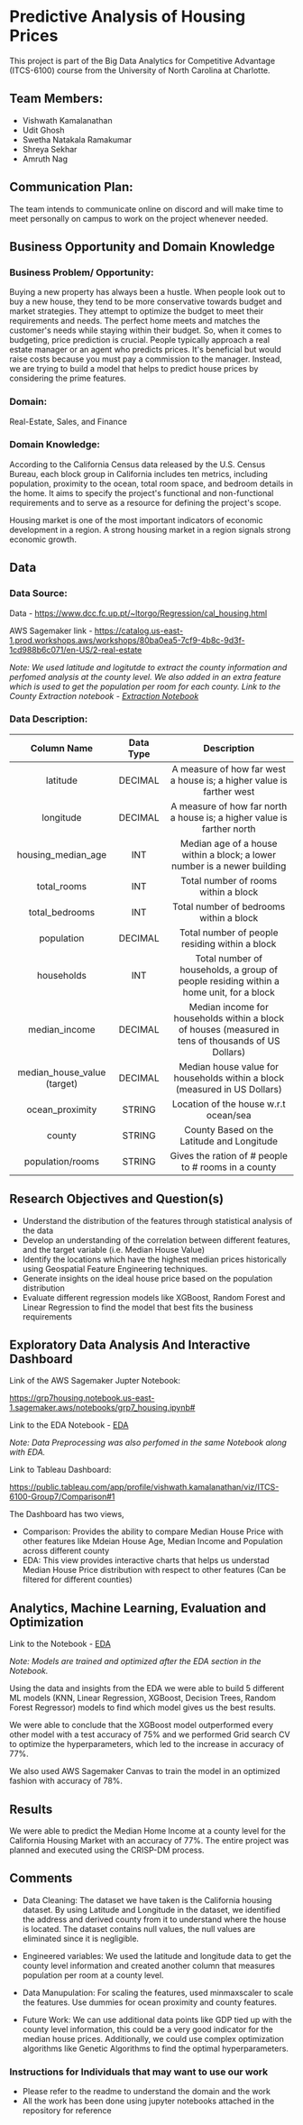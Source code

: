 # Predictive Analysis of Housing Prices 

This project is part of the Big Data Analytics for Competitive Advantage (ITCS-6100) course from the University of North Carolina at Charlotte.

## Team Members:
- Vishwath Kamalanathan
- Udit Ghosh
- Swetha Natakala Ramakumar
- Shreya Sekhar
- Amruth Nag

## Communication Plan:
The team intends to communicate online on discord and will make time to meet personally on campus to work on the project whenever needed. 

## Business Opportunity and Domain Knowledge

### Business Problem/ Opportunity:

Buying a new property has always been a hustle. When people look out to buy a new house, they tend to be more conservative towards budget and market strategies. They attempt to optimize the budget to meet their requirements and needs. The perfect home meets and matches the customer's needs while staying within their budget. So, when it comes to budgeting, price prediction is crucial. People typically approach a real estate manager or an agent who predicts prices. It's beneficial but would raise costs because you must pay a commission to the manager. Instead, we are trying to build a model that helps to predict house prices by considering the prime features.

### Domain: 

Real-Estate, Sales, and Finance


### Domain Knowledge:

According to the California Census data released by the U.S. Census Bureau, each block group in California includes ten metrics, including population, proximity to the ocean, total room space, and bedroom details in the home. It aims to specify the project's functional and non-functional requirements and to serve as a resource for defining the project's scope.

Housing market is one of the most important indicators of economic development in a region. A strong housing market in a region signals strong economic growth. 


## Data

### Data Source:

Data - <https://www.dcc.fc.up.pt/~ltorgo/Regression/cal_housing.html>

AWS Sagemaker link - <https://catalog.us-east-1.prod.workshops.aws/workshops/80ba0ea5-7cf9-4b8c-9d3f-1cd988b6c071/en-US/2-real-estate>

<i>Note: We used latitude and logitutde to extract the county information and perfomed analysis at the county level. We also added in an extra feature which is used to get the population per room for each county. Link to the County Extraction notebook - [Extraction Notebook](Jupyter-Notebooks/County_extraction.ipynb)</i>

### Data Description:

|         Column Name         | Data Type |                                             Description                                             |
|:---------------------------:|:---------:|:---------------------------------------------------------------------------------------------------:|
| latitude                    | DECIMAL   | A measure of how far west a house is; a higher value is farther west                                |
| longitude                   | DECIMAL   | A measure of how far north a house is; a higher value is farther north                              |
| housing_median_age          | INT       | Median age of a house within a block; a lower number is a newer building                            |
| total_rooms                 | INT       | Total number of rooms within a block                                                                |
| total_bedrooms              | INT       | Total number of bedrooms within a block                                                             |
| population                  | DECIMAL   | Total number of people residing within a block                                                      |
| households                  | INT       | Total number of households, a group of people residing within a home unit, for a block              |
| median_income               | DECIMAL   | Median income for households within a block of houses (measured in tens of thousands of US Dollars) |
| median_house_value (target) | DECIMAL   | Median house value for households within a block (measured in US Dollars)                           |
| ocean_proximity             | STRING    | Location of the house w.r.t ocean/sea                                                                   |
| county                      | STRING    | County Based on the Latitude and Longitude                                                                |
| population/rooms                      | STRING    | Gives the ration of # people to # rooms in a county                                                 |


## Research Objectives and Question(s)

- Understand the distribution of the features through statistical analysis of the data
- Develop an understanding of the correlation between different features, and the target variable (i.e. Median House Value)
- Identify the locations which have the highest median prices historically using Geospatial Feature Engineering techniques.
- Generate insights on the ideal house price based on the population distribution
- Evaluate different regression models like XGBoost, Random Forest and Linear Regression to find the model that best fits the business requirements

## Exploratory Data Analysis And Interactive Dashboard

Link of the AWS Sagemaker Jupter Notebook:

https://grp7housing.notebook.us-east-1.sagemaker.aws/notebooks/grp7_housing.ipynb#

Link to the EDA Notebook - [EDA](Jupyter-Notebooks/grp7_housing.ipynb)

<i>Note: Data Preprocessing was also perfomed in the same Notebook along with EDA.</i>

Link to Tableau Dashboard:

https://public.tableau.com/app/profile/vishwath.kamalanathan/viz/ITCS-6100-Group7/Comparison#1

The Dashboard has two views, 
- Comparison: Provides the ability to compare Median House Price with other features like Mdeian House Age, Median Income and Population across different county
- EDA: This view provides interactive charts that helps us understad Median House Price distribution with respect to other features (Can be filtered for different counties) 

## Analytics, Machine Learning, Evaluation and Optimization

Link to the Notebook - [EDA](Jupyter-Notebooks/grp7_housing.ipynb)

<i>Note: Models are trained and optimized after the EDA section in the Notebook.</i>

Using the data and insights from the EDA we were able to build 5 different ML models (KNN, Linear Regression, XGBoost, Decision Trees, Random Forest Regressor) models to find which model gives us the best results. 

We were able to conclude that the XGBoost model outperformed every other model with a test accuracy of 75% and we performed Grid search CV to optimize the hyperparameters, which led to the increase in accuracy of 77%.

We also used AWS Sagemaker Canvas to train the model in an optimized fashion with accuracy of 78%.


## Results

We were able to predict the Median Home Income at a county level for the California Housing Market with an accuracy of 77%. The entire project was planned and executed using the CRISP-DM process. 


## Comments

- Data Cleaning: The dataset we have taken is the California housing dataset. By using Latitude and Longitude in the dataset, we identified the address and derived    county from it to understand where the house is located. The dataset contains null values, the null values are eliminated since it is negligible.
 
- Engineered variables: We used the latitude and longitude data to get the county level information and created another column that measures population per room at a county level. 

- Data Manupulation: For scaling the features, used minmaxscaler to scale the features. Use dummies for ocean proximity and county features.

- Future Work: We can use additional data points like GDP tied up with the county level information, this could be a very good indicator for the median house prices. Additionally, we could use complex optimization algorithms like Genetic Algorithms to find the optimal hyperparameters. 

### Instructions for Individuals that may want to use our work
  - Please refer to the readme to understand the domain and the work 
  - All the work has been done using jupyter notebooks attached in the repository for reference










